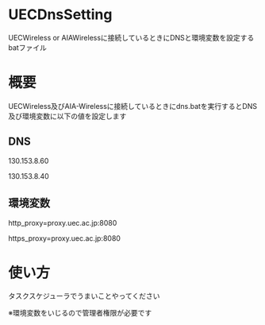 # UECDnsSetting
UECWireless or AIAWirelessに接続しているときにDNSと環境変数を設定するbatファイル

# 概要
UECWireless及びAIA-Wirelessに接続しているときにdns.batを実行するとDNS及び環境変数に以下の値を設定します

## DNS
130.153.8.60

130.153.8.40

## 環境変数
http_proxy=proxy.uec.ac.jp:8080

https_proxy=proxy.uec.ac.jp:8080

# 使い方
タスクスケジューラでうまいことやってください

※環境変数をいじるので管理者権限が必要です
